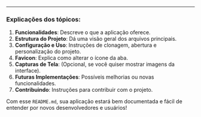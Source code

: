 
---

### Explicações dos tópicos:

1. **Funcionalidades**: Descreve o que a aplicação oferece.
2. **Estrutura do Projeto**: Dá uma visão geral dos arquivos principais.
3. **Configuração e Uso**: Instruções de clonagem, abertura e personalização do projeto.
4. **Favicon**: Explica como alterar o ícone da aba.
5. **Capturas de Tela**: (Opcional, se você quiser mostrar imagens da interface).
6. **Futuras Implementações**: Possíveis melhorias ou novas funcionalidades.
7. **Contribuindo**: Instruções para contribuir com o projeto.

Com esse `README.md`, sua aplicação estará bem documentada e fácil de entender por novos desenvolvedores e usuários!
